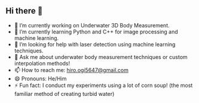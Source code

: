 ## Hi there 👋

- 🔭 I’m currently working on Underwater 3D Body Measurement.  
- 🌱 I’m currently learning Python and C++ for image processing and machine learning.  
- 🤔 I’m looking for help with laser detection using machine learning techniques.  
- 💬 Ask me about underwater body measurement techniques or custom interpolation methods!  
- 📫 How to reach me: hiro.ogi5647@gmail.com  
- 😄 Pronouns: He/Him  
- ⚡ Fun fact: I conduct my experiments using a lot of corn soup! (the most familiar method of creating turbid water)  

